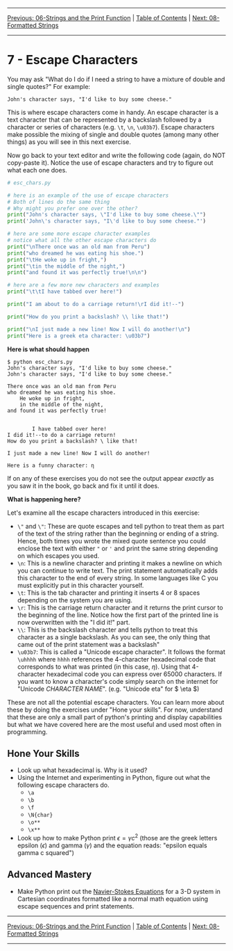 <!-- Navigation -->

---

[Previous: 06-Strings and the Print Function](./06-Strings-and-the-Print-Function.md) | [Table of Contents](./00-Table-of-Contents.md) | [Next: 08-Formatted Strings](./08-Formatted-Strings.md)

---
<!-- End Navigation -->

# 7 - Escape Characters

You may ask "What do I do if I need a string to have a mixture of double and 
single quotes?" For example:

```
John's character says, "I'd like to buy some cheese."
```

This is where escape characters come in handy. An escape character is a text character that can be represented by a backslash followed by a character or series of characters (e.g. `\t`, `\n`, `\u03b7`). Escape characters make possible the mixing of single and double quotes (among many other things) as you will see in this next exercise.

Now go back to your text editor and write the following code (again, do NOT 
copy-paste it). Notice the use of escape characters and try to figure out what each one does.

```python
# esc_chars.py

# here is an example of the use of escape characters
# Both of lines do the same thing
# Why might you prefer one over the other?
print("John's character says, \"I'd like to buy some cheese.\"")
print('John\'s character says, "I\'d like to buy some cheese."')

# here are some more escape character examples
# notice what all the other escape characters do
print("\nThere once was an old man from Peru")
print("who dreamed he was eating his shoe.")
print("\tHe woke up in fright,")
print("\tin the middle of the night,")
print("and found it was perfectly true!\n\n")

# here are a few more new characters and examples
print("\t\tI have tabbed over here!")

print("I am about to do a carriage return!\rI did it!--")

print("How do you print a backslash? \\ like that!")

print("\nI just made a new line! Now I will do another!\n")
print("Here is a greek eta character: \u03b7")
```

**Here is what should happen** 

```
$ python esc_chars.py
John's character says, "I'd like to buy some cheese."
John's character says, "I'd like to buy some cheese."

There once was an old man from Peru
who dreamed he was eating his shoe.
	He woke up in fright,
	in the middle of the night,
and found it was perfectly true!


		I have tabbed over here!
I did it!--to do a carriage return!
How do you print a backslash? \ like that!

I just made a new line! Now I will do another!

Here is a funny character: η
```

If on any of these exercises you do not see the output appear *exactly* as you 
saw it in the book, go back and fix it until it does. 

**What is happening here?**

Let's examine all the escape characters introduced in this exercise:

- `\"` and `\"`: These are quote escapes and tell python to treat them as part 
  of the text of the string rather than the beginning or ending of a string. 
   Hence, both times you wrote the mixed quote sentence you could enclose the text
   with either `"` or `'` and print the same string depending on which escapes 
  you used.
- `\n`: This is a newline character and printing it makes a newline on which 
  you can continue to write text. The print statement automatically adds this 
   character to the end of every string. In some languages like C you must 
  explicitly put in this character yourself.
- `\t`: This is the tab character and printing it inserts 4 or 8 spaces depending on the system you are using.
- `\r`: This is the carriage return character and it returns the print cursor to the beginning of the line. Notice how the first part of the printed line is now overwritten with the "I did it!" part.
- `\\`: This is the backslash character and tells python to treat this 
  character as a single backslash. As you can see, the only thing that came out of the print statement was a backslash"
- `\u03b7`: This is called a "Unicode escape character". It follows the 
  format `\uhhhh` where `hhhh` references the 4-character hexadecimal code that corresponds to what was printed (in this case, $\eta$). Using that 4-character hexadecimal code you can express over 65000 characters. If you want to know a character's code simply search on the internet for "Unicode *CHARACTER NAME*". (e.g. "Unicode eta" for $ \eta $)

These are not all the potential escape characters. You can learn more about 
these by doing the exercises under "Hone your skills". For now, understand that
 these are only a small part of python's printing and display capabilities but what we have covered here are the most useful and used most often in programming. 

## Hone Your Skills

- Look up what hexadecimal is. Why is it used?
- Using the Internet and experimenting in Python, figure out what the following escape characters do.
  - `\a`
  - `\b	`
  - `\f	`
  - `\N{char}	`
  - `\o**	`
  - `\x**	`
- Look up how to make Python print $\epsilon = \gamma c^2$ 
  (those are the greek letters epsilon ($\epsilon$) and gamma ($\gamma​$) and 
  the equation reads: "epsilon equals gamma c squared")

## Advanced Mastery

- Make Python print out the <a href="https://en.wikipedia.org/wiki/Navier%E2%80%93Stokes_equations">
  Navier-Stokes Equations</a> for a 3-D system in Cartesian coordinates formatted 
  like a normal math equation using escape sequences and print statements.

<!-- Navigation -->

---

[Previous: 06-Strings and the Print Function](./06-Strings-and-the-Print-Function.md) | [Table of Contents](./00-Table-of-Contents.md) | [Next: 08-Formatted Strings](./08-Formatted-Strings.md)

---
<!-- End Navigation -->
